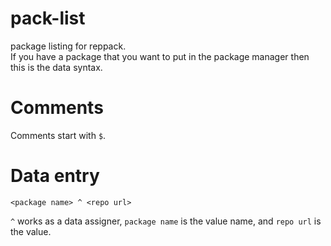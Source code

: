 # pack-list
package listing for reppack.  
If you have a package that you want to put in the package manager then this is the data syntax.  
# Comments
Comments start with `$`.
# Data entry
```
<package name> ^ <repo url>
```
`^` works as a data assigner, `package name` is the value name, and `repo url` is the value.
